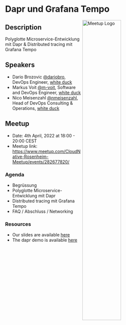 # Dapr und Grafana Tempo

<img width="50%" align="right" alt="Meetup Logo" src="https://secure.meetupstatic.com/photos/event/9/6/1/b/clean_497198427.jpeg">

## Description

<p>Polyglotte Microservice-Entwicklung mit Dapr & Distributed tracing mit Grafana Tempo</p>

## Speakers

- Dario Brozovic [@dariobro](https://github.com/dariobro), DevOps Engineer, [white duck](https://whiteduck.de/en/)
- Markus Voit [@m-voit](https://github.com/m-voit), Software and DevOps Engineer, [white duck](https://whiteduck.de/en/)
- Nico Meisenzahl [@nmeisenzahl](https://github.com/nmeisenzahl), Head of DevOps Consulting & Operations, [white duck](https://whiteduck.de/en/)

## Meetup

- Date: 4th April, 2022 at 18:00 - 20:00 CEST
- Meetup link: https://www.meetup.com/CloudNative-Rosenheim-Meetup/events/282677820/

### Agenda

- Begrüssung
- Polyglotte Microservice-Entwicklung mit Dapr
- Distributed tracing mit Grafana Tempo
- FAQ / Abschluss / Networking

### Resources

- Our slides are available [here](./dapr-and-grafana-tempo.pdf)
- The dapr demo is available [here](https://github.com/whiteducksoftware/dapr-demo)
